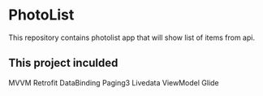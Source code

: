 # PhotoList
This repository contains photolist app that will show list of items from api.

## This project inculded
MVVM
Retrofit
DataBinding
Paging3
Livedata
ViewModel
Glide
